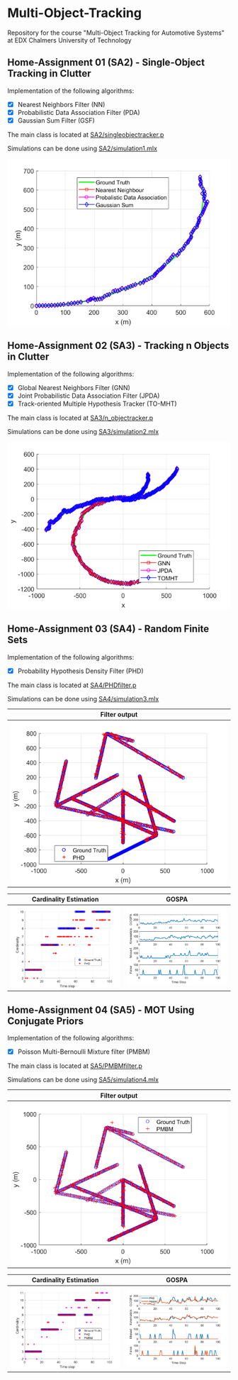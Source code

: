# Multi-Object-Tracking
Repository for the course "Multi-Object Tracking for Automotive Systems" at EDX Chalmers University of Technology

## Home-Assignment 01 (SA2) - Single-Object Tracking in Clutter
Implementation of the following algorithms:
- [x] Nearest Neighbors Filter (NN)
- [x] Probabilistic Data Association Filter (PDA)
- [x] Gaussian Sum Filter (GSF)

The main class is located at [SA2/singleobjectracker.p](./SA2/singleobjectracker.p)

Simulations can be done using  [SA2/simulation1.mlx](./SA2/simulation1.mlx) 

![alt text](./demo_results/SA2/SA2.bmp)

## Home-Assignment 02 (SA3) - Tracking n Objects in Clutter
Implementation of the following algorithms:
- [x] Global Nearest Neighbors Filter (GNN)
- [x] Joint Probabilistic Data Association Filter (JPDA)
- [x] Track-oriented Multiple Hypothesis Tracker (TO-MHT)

The main class is located at [SA3/n_objectracker.p](./SA3/n_objectracker.p)

Simulations can be done using  [SA3/simulation2.mlx](./SA3/simulation2.mlx) 

![alt text](./demo_results/SA3/SA3.bmp)

## Home-Assignment 03 (SA4) - Random Finite Sets
Implementation of the following algorithms:
- [x] Probability Hypothesis Density Filter (PHD)

The main class is located at [SA4/PHDfilter.p](./SA4/PHDfilter.p)

Simulations can be done using  [SA4/simulation3.mlx](./SA4/simulation3.mlx) 

Filter output|             
:-------------------------:|
![alt text](./demo_results/SA4/PHD.bmp)|

Cardinality Estimation             |  GOSPA
:-------------------------:|:-------------------------:
![alt text](./demo_results/SA4/CardinalityEstimation.bmp)  |  ![alt text](./demo_results/SA4/GOSPA.bmp)

## Home-Assignment 04 (SA5) - MOT Using Conjugate Priors
Implementation of the following algorithms:
- [x] Poisson Multi-Bernoulli Mixture filter (PMBM)

The main class is located at [SA5/PMBMfilter.p](./SA5/PMBMfilter.p)

Simulations can be done using  [SA5/simulation4.mlx](./SA5/simulation4.mlx)

Filter output|             
:-------------------------:|
![alt text](./demo_results/SA5/SA5.bmp)|

Cardinality Estimation             |  GOSPA
:-------------------------:|:-------------------------:
![alt text](./demo_results/SA5/CardinalityEstimation.bmp) |  ![alt text](./demo_results/SA5/GOSPA.bmp)

